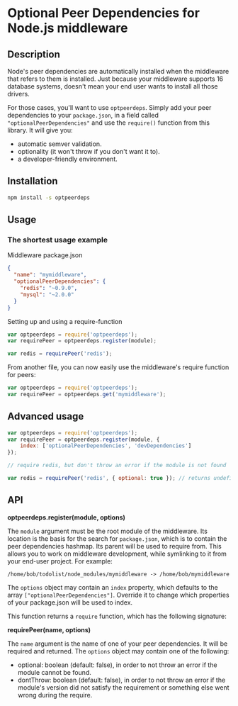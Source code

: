 # Optional Peer Dependencies for Node.js middleware

## Description

Node's peer dependencies are automatically installed when the middleware that
refers to them is installed. Just because your middleware supports 16 database
systems, doesn't mean your end user wants to install all those drivers.

For those cases, you'll want to use `optpeerdeps`. Simply add your peer
dependencies to your `package.json`, in a field called
`"optionalPeerDependencies"` and use the `require()` function from this
library. It will give you:

* automatic semver validation.
* optionality (it won't throw if you don't want it to).
* a developer-friendly environment.

## Installation

```sh
npm install -s optpeerdeps
```

## Usage

### The shortest usage example

Middleware package.json

```json
{
  "name": "mymiddleware",
  "optionalPeerDependencies": {
    "redis": "~0.9.0",
    "mysql": "~2.0.0"
  }
}
```

Setting up and using a require-function

```javascript
var optpeerdeps = require('optpeerdeps');
var requirePeer = optpeerdeps.register(module);

var redis = requirePeer('redis');
```

From another file, you can now easily use the middleware's require function for
peers:

```javascript
var optpeerdeps = require('optpeerdeps');
var requirePeer = optpeerdeps.get('mymiddleware');
```

## Advanced usage

```javascript
var optpeerdeps = require('optpeerdeps');
var requirePeer = optpeerdeps.register(module, {
	index: ['optionalPeerDependencies', 'devDependencies']
});

// require redis, but don't throw an error if the module is not found

var redis = requirePeer('redis', { optional: true }); // returns undefined
```

## API

**optpeerdeps.register(module, options)**

The `module` argument must be the root module of the middleware. Its location
is the basis for the search for `package.json`, which is to contain the peer
dependencies hashmap. Its parent will be used to require from. This allows you
to work on middleware development, while symlinking to it from your end-user
project. For example:

	/home/bob/todolist/node_modules/mymiddleware -> /home/bob/mymiddleware

The `options` object may contain an `index` property, which defaults to the
array `["optionalPeerDependencies"]`. Override it to change which properties of
your package.json will be used to index.

This function returns a `require` function, which has the following signature:

**requirePeer(name, options)**

The `name` argument is the name of one of your peer dependencies. It will be
required and returned. The `options` object may contain one of the following:

* optional: boolean (default: false), in order to not throw an error if the
  module cannot be found.
* dontThrow: boolean (default: false), in order to not throw an error if the
  module's version did not satisfy the requirement or something else went wrong
  during the require.

